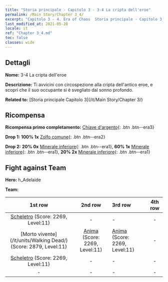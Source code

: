 ```yaml
---
title: "Storia principale - Capitolo 3 - 3-4 La cripta dell'eroe"
permalink: /Main Story/Chapter 3_4/
excerpt: "Capitolo 3 - 4. Era of Chaos  Storia principale - Capitolo 3_4. 3-4 La cripta dell'eroe"
last_modified_at: 2021-05-28
locale: it
ref: "Chapter 3_4.md"
toc: false
classes: wide
---
```


## Dettagli

 **Nome:** 3-4 La cripta dell'eroe

 **Descrizione:** Ti avvicini con circospezione alla cripta dell'antico eroe, e scopri che il suo occupante si è svegliato dal sonno profondo.

 **Related to:** [Storia principale Capitolo 3](/it/Main Story/Chapter 3/)

## Ricompensa

 **Ricompensa primo completamento:** [Chiave d'argento](/ItemsIT/con_693/){: .btn .btn--era3}

 **Drop 1:** **100% 1x** [Zolfo comune](/ItemsIT/mat_9/){: .btn .btn--era2}

 **Drop 2:** **20% 0x** [Minerale inferiore](/ItemsIT/mat_1/){: .btn .btn--era1}, **60% 1x** [Minerale inferiore](/ItemsIT/mat_1/){: .btn .btn--era1}, **20% 2x** [Minerale inferiore](/ItemsIT/mat_1/){: .btn .btn--era1}


## Fight against Team
 **Hero:** h_Adelaide

 **Team:**


  | 1st row | 2nd row | 3rd row | 4th row |
  |:----:|:----:|:----|:----:|
  | [Scheletro](/it/units/Skeleton/) (Score: 2269, Level:11)  | - | - | - |
  | [Morto vivente](/it/units/Walking Dead/) (Score: 2879, Level:11)  | [Anima](/it/units/Wight/) (Score: 2269, Level:11)  | [Anima](/it/units/Wight/) (Score: 2269, Level:11)  | - |
  | [Scheletro](/it/units/Skeleton/) (Score: 2269, Level:11)  | - | - | - |
  | - | - | - | - |


